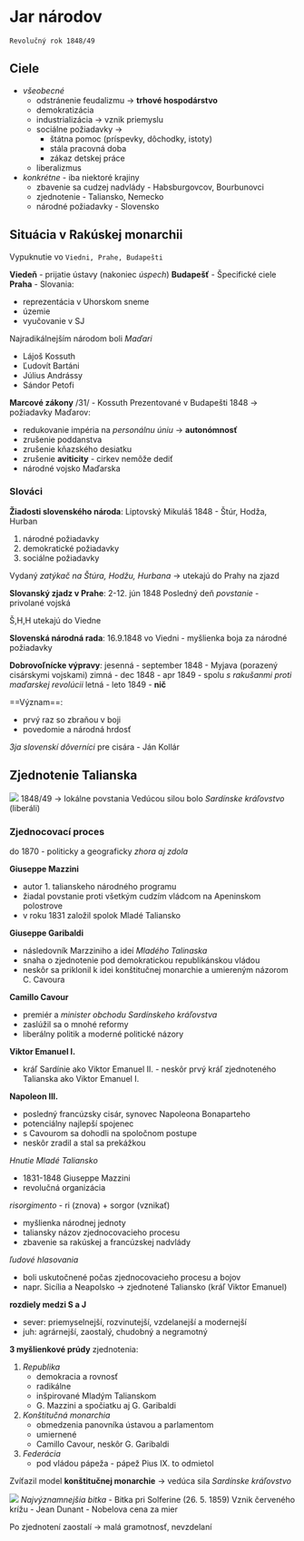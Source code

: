 # Jar národov
`Revolučný rok 1848/49`

## Ciele
- *všeobecné*
	- odstránenie feudalizmu ->  **trhové hospodárstvo**
	- demokratizácia
	- industrializácia -> vznik priemyslu
	- sociálne požiadavky -> 
		- štátna pomoc (príspevky, dôchodky, istoty)
		- stála pracovná doba
		- zákaz detskej práce
	- liberalizmus
- *konkrétne* - iba niektoré krajiny
	- zbavenie sa cudzej nadvlády - Habsburgovcov, Bourbunovci
	- zjednotenie - Taliansko, Nemecko
	- národné požiadavky - Slovensko

## Situácia v Rakúskej monarchii
Vypuknutie vo `Viedni, Prahe, Budapešti`

**Viedeň** - prijatie ústavy (nakoniec *úspech*)
**Budapešť** - Špecifické ciele
**Praha** - Slovania:
- reprezentácia v Uhorskom sneme
- územie
- vyučovanie v SJ

Najradikálnejším národom boli *Maďari*
- Lájoš Kossuth
- Ľudovít Bartáni
- Július Andrássy
- Sándor Petofi

**Marcové zákony** /31/ - Kossuth
Prezentované v Budapešti 1848 -> požiadavky Maďarov:
- redukovanie impéria na *personálnu úniu* -> **autonómnosť**
- zrušenie poddanstva
- zrušenie kňazského desiatku
- zrušenie **aviticity** - cirkev nemôže dediť
- národné vojsko Maďarska

### Slováci
**Žiadosti slovenského národa**:
Liptovský Mikuláš 1848 - Štúr, Hodža, Hurban
1. národné požiadavky
2. demokratické požiadavky
3. sociálne požiadavky

Vydaný *zatýkač na Štúra, Hodžu, Hurbana* -> utekajú do Prahy na zjazd

**Slovanský zjadz v Prahe**:
2-12. jún 1848
Posledný deň *povstanie* - privolané vojská

Š,H,H utekajú do Viedne

**Slovenská národná rada**:
16.9.1848 vo Viedni - myšlienka boja za národné požiadavky

**Dobrovoľnícke výpravy**:
jesenná - september 1848 - Myjava (porazený cisárskymi vojskami)
zimná - dec 1848 - apr 1849 - spolu *s rakušanmi proti maďarskej revolúcii*
letná - leto 1849 - **nič**

==Význam==:
- prvý raz so zbraňou v boji
- povedomie a národná hrdosť

*3ja slovenskí dôverníci* pre cisára - Ján Kollár

## Zjednotenie Talianska
![](taliansko-zjednotenie.png)
1848/49 -> lokálne povstania
Vedúcou silou bolo *Sardínske kráľovstvo* (liberáli)

### Zjednocovací proces
do 1870 - politicky a geograficky *zhora aj zdola*

**Giuseppe Mazzini**
- autor 1. talianskeho národného programu
- žiadal povstanie proti všetkým cudzím vládcom na Apeninskom polostrove
- v roku 1831 založil spolok Mladé Taliansko

**Giuseppe Garibaldi**
- následovník Marzziniho a ideí *Mladého Talinaska*
- snaha o zjednotenie pod demokratickou republikánskou vládou
- neskôr sa priklonil k idei konštitučnej monarchie a umiereným názorom C. Cavoura

**Camillo Cavour**
- premiér a *minister obchodu Sardínskeho kráľovstva*
- zaslúžil sa o mnohé reformy
- liberálny politik a moderné politické názory

**Viktor Emanuel I.**
- kráľ Sardínie ako Viktor Emanuel II. - neskôr prvý kráľ zjednoteného Talianska ako Viktor Emanuel I.

**Napoleon III.**
- posledný francúzsky cisár, synovec Napoleona Bonaparteho
- potenciálny najlepší spojenec
- s Cavourom sa dohodli na spoločnom postupe
- neskôr zradil a stal sa prekážkou

*Hnutie Mladé Taliansko*
- 1831-1848 Giuseppe Mazzini
- revolučná organizácia

*risorgimento* - ri (znova) + sorgor (vznikať)
- myšlienka národnej jednoty
- taliansky názov zjednocovacieho procesu
- zbavenie sa rakúskej a francúzskej nadvlády

*ľudové hlasovania*
- boli uskutočnené počas zjednocovacieho procesu a bojov 
- napr. Sicília a Neapolsko -> zjednotené Taliansko (kráľ Viktor Emanuel)

**rozdiely medzi S a J**
- sever: priemyselnejší, rozvinutejší, vzdelanejší a modernejší
- juh: agrárnejší, zaostalý, chudobný a negramotný

**3 myšlienkové prúdy** zjednotenia:
1. *Republika*
	- demokracia a rovnosť
	- radikálne
	- inšpirované Mladým Talianskom
	- G. Mazzini a spočiatku aj G. Garibaldi
2. *Konštitučná monarchia*
	- obmedzenia panovníka ústavou a parlamentom
	- umiernené
	- Camillo Cavour, neskôr G. Garibaldi
3. *Federácia*
	- pod vládou pápeža - pápež Pius IX. to odmietol

Zvíťazil model **konštitučnej monarchie** -> vedúca sila *Sardínske kráľovstvo*

![](taliansko-zjednotenie-bitky.png)
*Najvýznamnejšia bitka* - Bitka pri Solferine (26. 5. 1859)
Vznik červeného krížu - Jean Dunant - Nobelova cena za mier

Po zjednotení zaostalí -> malá gramotnosť, nevzdelaní
